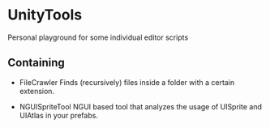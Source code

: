 # UnityTools
Personal playground for some individual editor scripts

## Containing

* FileCrawler
Finds (recursively) files inside a folder with a certain extension.

* NGUISpriteTool
NGUI based tool that analyzes the usage of UISprite and UIAtlas in your prefabs.
